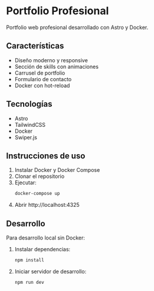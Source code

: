 # Portfolio Profesional

Portfolio web profesional desarrollado con Astro y Docker.

## Características

- Diseño moderno y responsive
- Sección de skills con animaciones
- Carrusel de portfolio
- Formulario de contacto
- Docker con hot-reload

## Tecnologías

- Astro
- TailwindCSS
- Docker
- Swiper.js

## Instrucciones de uso

1. Instalar Docker y Docker Compose
2. Clonar el repositorio
3. Ejecutar:
   ```bash
   docker-compose up
   ```
4. Abrir http://localhost:4325

## Desarrollo

Para desarrollo local sin Docker:

1. Instalar dependencias:
   ```bash
   npm install
   ```
2. Iniciar servidor de desarrollo:
   ```bash
   npm run dev
   ```
